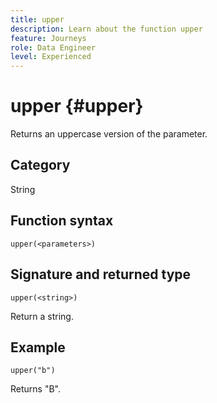 ```yaml
---
title: upper
description: Learn about the function upper
feature: Journeys
role: Data Engineer
level: Experienced
---
```

# upper {#upper}

Returns an uppercase version of the parameter.

## Category

String

## Function syntax

`upper(<parameters>)`

## Signature and returned type

`upper(<string>)`

Return a string.

## Example

`upper("b")`

Returns "B".
